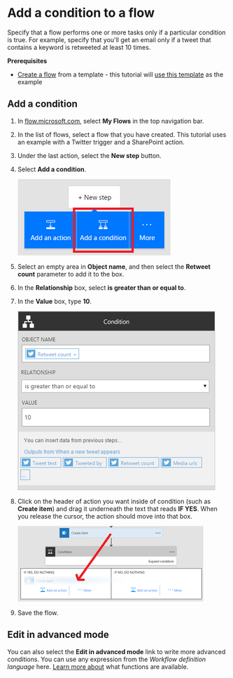 <properties
    pageTitle="Add a condition to a flow | Microsoft Flow"
    description="Specify that a flow performs one or more tasks only if a particular condition is true."
    services=""
    suite="flow"
    documentationCenter="na"
    authors="stepsic-microsoft-com"
    manager="anneta"
    editor=""
    tags=""/>

<tags
   ms.service="flow"
   ms.devlang="na"
   ms.topic="article"
   ms.tgt_pltfrm="na"
   ms.workload="na"
   ms.date="10/22/2016"
   ms.author="stepsic"/>

# Add a condition to a flow #

Specify that a flow performs one or more tasks only if a particular condition is true. For example, specify that you'll get an email only if a tweet that contains a keyword is retweeted at least 10 times.

**Prerequisites**

- [Create a flow](get-started-logic-template.md) from a template - this tutorial will [use this template](https://flow.microsoft.com/galleries/public/templates/e78571e5c70e4806a18eeacba5a897c8/) as the example

## Add a condition ##

1. In [flow.microsoft.com](https://flow.microsoft.com), select **My Flows** in the top navigation bar.

1. In the list of flows, select a flow that you have created. This tutorial uses an example with a Twitter trigger and a SharePoint action.

1. Under the last action, select the **New step** button.

1. Select **Add a condition**.

    ![Condition button](./media/add-a-condition/add-condition.png)

1. Select an empty area in **Object name**, and then select the **Retweet count** parameter to add it to the box.

1. In the **Relationship** box, select **is greater than or equal to**.

1. In the **Value** box, type **10**.

    ![The OBJECT NAME box with a parameter in it](./media/add-a-condition/specify-condition.png)

1. Click on the header of action you want inside of condition (such as **Create item**) and drag it underneath the text that reads **IF YES**. When you release the cursor, the action should move into that box.

    ![Drag action](./media/add-a-condition/drag-action.png)

1. Save the flow.

## Edit in advanced mode ##

You can also select the **Edit in advanced mode** link to write more advanced conditions. You can use any expression from the *Workflow definition language* here. [Learn more about](https://msdn.microsoft.com/en-us/library/azure/mt643789.aspx) what functions are available.

